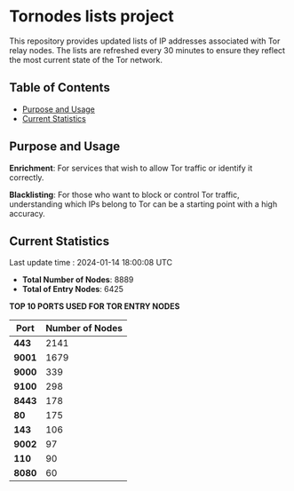 # Tornodes lists project

This repository provides updated lists of IP addresses associated with Tor relay nodes. The lists are refreshed every 30 minutes to ensure they reflect the most current state of the Tor network.

## Table of Contents

- [Purpose and Usage](#purpose-and-usage)
- [Current Statistics](#current-statistics)


## Purpose and Usage

**Enrichment**: For services that wish to allow Tor traffic or identify it correctly.

**Blacklisting**: For those who want to block or control Tor traffic, understanding which IPs belong to Tor can be a starting point with a high accuracy.

## Current Statistics

Last update time : 2024-01-14 18:00:08 UTC

- **Total Number of Nodes**: 8889
- **Total of Entry Nodes**: 6425

**TOP 10 PORTS USED FOR TOR ENTRY NODES**

| **Port** | **Number of Nodes** |
|------|-----------------|
| **443**   | 2141  |
| **9001**   | 1679  |
| **9000**   | 339  |
| **9100**   | 298  |
| **8443**   | 178  |
| **80**   | 175  |
| **143**   | 106  |
| **9002**   | 97  |
| **110**   | 90  |
| **8080**   | 60  |

